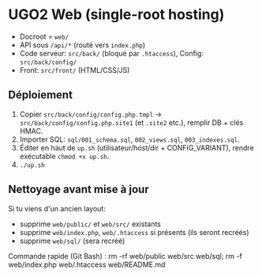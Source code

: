 # UGO2 Web (single-root hosting)

- Docroot = `web/`
- API sous `/api/*` (routé vers `index.php`)
- Code serveur: `src/back/` (bloqué par `.htaccess`), Config: `src/back/config/`
- Front: `src/front/` (HTML/CSS/JS)

## Déploiement
1) Copier `src/back/config/config.php.tmpl` -> `src/back/config/config.php.site1` (et `.site2` etc.), remplir DB + clés HMAC.
2) Importer SQL: `sql/001_schema.sql`, `002_views.sql`, `003_indexes.sql`.
3) Éditer en haut de `up.sh` (utilisateur/host/dir + CONFIG_VARIANT), rendre exécutable `chmod +x up.sh`.
4) `./up.sh`

## Nettoyage avant mise à jour
Si tu viens d'un ancien layout:
  - supprime `web/public/` et `web/src/` existants
  - supprime `web/index.php`, `web/.htaccess` si présents (ils seront recréés)
  - supprime `web/sql/` (sera recréé)

Commande rapide (Git Bash) :
rm -rf web/public web/src web/sql; rm -f web/index.php web/.htaccess web/README.md
